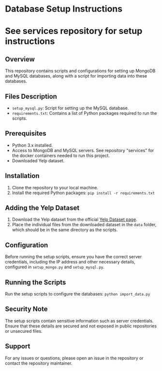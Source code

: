 # Database Setup Instructions
# See services repository for setup instructions

## Overview
This repository contains scripts and configurations for setting up MongoDB and MySQL databases, along with a script for importing data into these databases.

## Files Description
- `setup_mysql.py`: Script for setting up the MySQL database.
- `requirements.txt`: Contains a list of Python packages required to run the scripts.

## Prerequisites
- Python 3.x installed.
- Access to MongoDB and MySQL servers. See repository "services" for the docker containers needed to run this project.
- Downloaded Yelp dataset.

## Installation
1. Clone the repository to your local machine.
2. Install the required Python packages:
```pip install -r requirements.txt```

## Adding the Yelp Dataset
1. Download the Yelp dataset from the official [Yelp Dataset page](https://www.yelp.com/dataset).
2. Place the individual files from the downloaded dataset in the `data` folder, which should be in the same directory as the scripts.


## Configuration
Before running the setup scripts, ensure you have the correct server credentials, including the IP address and other necessary details, configured in `setup_mongo.py` and `setup_mysql.py`.

## Running the Scripts
Run the setup scripts to configure the databases:
```python import_data.py```


## Security Note
The setup scripts contain sensitive information such as server credentials. Ensure that these details are secured and not exposed in public repositories or unsecured files.

## Support
For any issues or questions, please open an issue in the repository or contact the repository maintainer.

